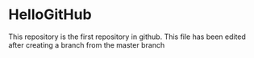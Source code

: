 # HelloGitHub
This repository is the first repository in github. 
This file has been edited after creating a branch from the master branch
